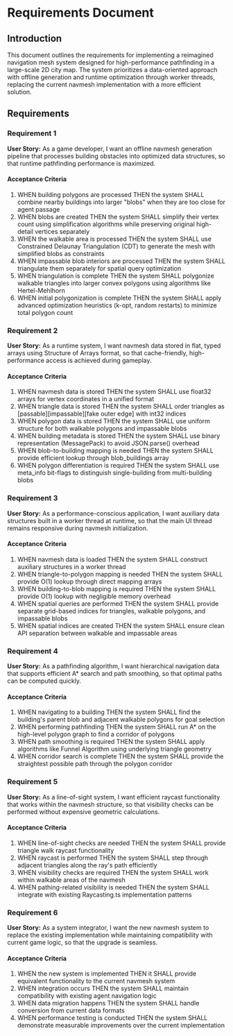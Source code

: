 # Requirements Document

## Introduction

This document outlines the requirements for implementing a reimagined navigation mesh system designed for high-performance pathfinding in a large-scale 2D city map. The system prioritizes a data-oriented approach with offline generation and runtime optimization through worker threads, replacing the current navmesh implementation with a more efficient solution.

## Requirements

### Requirement 1

**User Story:** As a game developer, I want an offline navmesh generation pipeline that processes building obstacles into optimized data structures, so that runtime pathfinding performance is maximized.

#### Acceptance Criteria

1. WHEN building polygons are processed THEN the system SHALL combine nearby buildings into larger "blobs" when they are too close for agent passage
2. WHEN blobs are created THEN the system SHALL simplify their vertex count using simplification algorithms while preserving original high-detail vertices separately
3. WHEN the walkable area is processed THEN the system SHALL use Constrained Delaunay Triangulation (CDT) to generate the mesh with simplified blobs as constraints
4. WHEN impassable blob interiors are processed THEN the system SHALL triangulate them separately for spatial query optimization
5. WHEN triangulation is complete THEN the system SHALL polygonize walkable triangles into larger convex polygons using algorithms like Hertel-Mehlhorn
6. WHEN initial polygonization is complete THEN the system SHALL apply advanced optimization heuristics (k-opt, random restarts) to minimize total polygon count

### Requirement 2

**User Story:** As a runtime system, I want navmesh data stored in flat, typed arrays using Structure of Arrays format, so that cache-friendly, high-performance access is achieved during gameplay.

#### Acceptance Criteria

1. WHEN navmesh data is stored THEN the system SHALL use float32 arrays for vertex coordinates in a unified format
2. WHEN triangle data is stored THEN the system SHALL order triangles as [passable][impassable][fake outer edge] with int32 indices
3. WHEN polygon data is stored THEN the system SHALL use uniform structure for both walkable polygons and impassable blobs
4. WHEN building metadata is stored THEN the system SHALL use binary representation (MessagePack) to avoid JSON.parse() overhead
5. WHEN blob-to-building mapping is needed THEN the system SHALL provide efficient lookup through blob_buildings array
6. WHEN polygon differentiation is required THEN the system SHALL use meta_info bit-flags to distinguish single-building from multi-building blobs

### Requirement 3

**User Story:** As a performance-conscious application, I want auxiliary data structures built in a worker thread at runtime, so that the main UI thread remains responsive during navmesh initialization.

#### Acceptance Criteria

1. WHEN navmesh data is loaded THEN the system SHALL construct auxiliary structures in a worker thread
2. WHEN triangle-to-polygon mapping is needed THEN the system SHALL provide O(1) lookup through direct mapping arrays
3. WHEN building-to-blob mapping is required THEN the system SHALL provide O(1) lookup with negligible memory overhead
4. WHEN spatial queries are performed THEN the system SHALL provide separate grid-based indices for triangles, walkable polygons, and impassable blobs
5. WHEN spatial indices are created THEN the system SHALL ensure clean API separation between walkable and impassable areas

### Requirement 4

**User Story:** As a pathfinding algorithm, I want hierarchical navigation data that supports efficient A* search and path smoothing, so that optimal paths can be computed quickly.

#### Acceptance Criteria

1. WHEN navigating to a building THEN the system SHALL find the building's parent blob and adjacent walkable polygons for goal selection
2. WHEN performing pathfinding THEN the system SHALL run A* on the high-level polygon graph to find a corridor of polygons
3. WHEN path smoothing is required THEN the system SHALL apply algorithms like Funnel Algorithm using underlying triangle geometry
4. WHEN corridor search is complete THEN the system SHALL provide the straightest possible path through the polygon corridor

### Requirement 5

**User Story:** As a line-of-sight system, I want efficient raycast functionality that works within the navmesh structure, so that visibility checks can be performed without expensive geometric calculations.

#### Acceptance Criteria

1. WHEN line-of-sight checks are needed THEN the system SHALL provide triangle walk raycast functionality
2. WHEN raycast is performed THEN the system SHALL step through adjacent triangles along the ray's path efficiently
3. WHEN visibility checks are required THEN the system SHALL work within walkable areas of the navmesh
4. WHEN pathing-related visibility is needed THEN the system SHALL integrate with existing Raycasting.ts implementation patterns

### Requirement 6

**User Story:** As a system integrator, I want the new navmesh system to replace the existing implementation while maintaining compatibility with current game logic, so that the upgrade is seamless.

#### Acceptance Criteria

1. WHEN the new system is implemented THEN it SHALL provide equivalent functionality to the current navmesh system
2. WHEN integration occurs THEN the system SHALL maintain compatibility with existing agent navigation logic
3. WHEN data migration happens THEN the system SHALL handle conversion from current data formats
4. WHEN performance testing is conducted THEN the system SHALL demonstrate measurable improvements over the current implementation